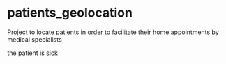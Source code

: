 # patients_geolocation
Project to locate patients in order to facilitate their home appointments by medical specialists

the patient is sick
